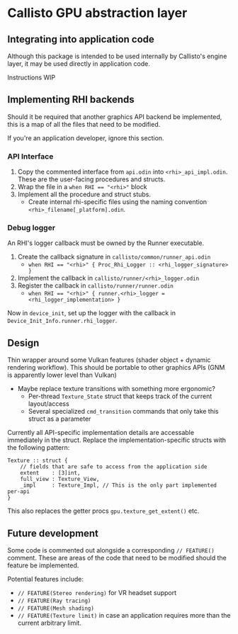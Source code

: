 # Callisto GPU abstraction layer

## Integrating into application code

Although this package is intended to be used internally by Callisto's engine layer, it may be used directly in
application code.


Instructions WIP

## Implementing RHI backends

Should it be required that another graphics API backend be implemented, 
this is a map of all the files that need to be modified.

If you're an application developer, ignore this section.

### API Interface

1. Copy the commented interface from `api.odin` into `<rhi>_api_impl.odin`. These are the user-facing procedures and structs.
2. Wrap the file in a `when RHI == "<rhi>"` block
3. Implement all the procedure and struct stubs.
    - Create internal rhi-specific files using the naming convention `<rhi>_filename[_platform].odin`.

### Debug logger

An RHI's logger callback must be owned by the Runner executable.

1. Create the callback signature in `callisto/common/runner_api.odin`
    - `when RHI == "<rhi>" { Proc_Rhi_Logger :: <rhi_logger_signature> }`
2. Implement the callback in `callisto/runner/<rhi>_logger.odin`
3. Register the callback in `callisto/runner/runner.odin`
    - `when RHI == "<rhi>" { runner.<rhi>_logger = <rhi_logger_implementation> }` 

Now in `device_init`, set up the logger with the callback in `Device_Init_Info.runner.rhi_logger`.


## Design

Thin wrapper around some Vulkan features (shader object + dynamic rendering workflow).
This should be portable to other graphics APIs (GNM is apparently lower level than Vulkan)

- Maybe replace texture transitions with something more ergonomic? 
    - Per-thread `Texture_State` struct that keeps track of the current layout/access
    - Several specialized `cmd_transition` commands that only take this struct as a parameter

Currently all API-specific implementation details are accessable immediately in the struct.
Replace the implementation-specific structs with the following pattern:
```odin
Texture :: struct {
    // fields that are safe to access from the application side
    extent    : [3]int,
    full_view : Texture_View,
    _impl     : Texture_Impl, // This is the only part implemented per-api
}
```

This also replaces the getter procs `gpu.texture_get_extent()` etc.

## Future development

Some code is commented out alongside a corresponding `// FEATURE()` comment.
These are areas of the code that need to be modified should the feature be implemented.

Potential features include:
- `// FEATURE(Stereo rendering)` for VR headset support
- `// FEATURE(Ray tracing)`
- `// FEATURE(Mesh shading)`
- `// FEATURE(Texture limit)` in case an application requires more than the current arbitrary limit.
